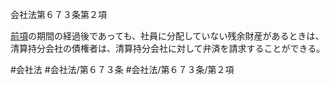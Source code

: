 会社法第６７３条第２項

[前項](会社法＿＿＿＿第６７３条第１項)の期間の経過後であっても、社員に分配していない残余財産があるときは、清算持分会社の債権者は、清算持分会社に対して弁済を請求することができる。

#会社法
#会社法/第６７３条
#会社法/第６７３条/第２項
